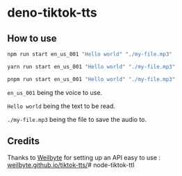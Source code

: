 # deno-tiktok-tts

## How to use

```bash
npm run start en_us_001 "Hello world" "./my-file.mp3"
```
```bash
yarn run start en_us_001 "Hello world" "./my-file.mp3"
```
```bash
pnpm run start en_us_001 "Hello world" "./my-file.mp3"
```

`en_us_001` being the voice to use.

`Hello world` being the text to be read.

`./my-file.mp3` being the file to save the audio to.

## Credits
Thanks to [Weilbyte](https://github.com/Weilbyte) for setting up an API easy to use : [weilbyte.github.io/tiktok-tts/](weilbyte.github.io/tiktok-tts/)# node-tiktok-ttl
